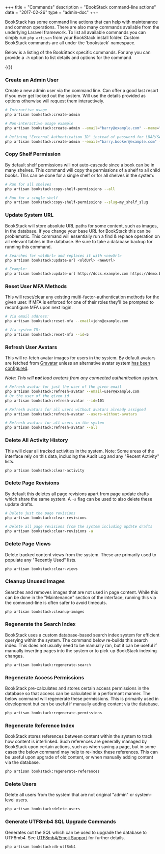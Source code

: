+++
title = "Commands"
description = "BookStack command-line actions"
date = "2017-02-26"
type = "admin-doc"
+++

BookStack has some command line actions that can help with maintenance and common operations. There are also many commands available from the underlying Laravel framework. To list all available commands you can simply run `php artisan` from your BookStack install folder. Custom BookStack commands are all under the 'bookstack' namespace.

Below is a listing of the BookStack specific commands. For any you can provide a `-h` option to list details and options for the command.

{{<toc>}}

### Create an Admin User

Create a new admin user via the command line. Can offer a good last resort if you ever get locked out the system.
Will use the details provided as options otherwise will request them interactively.

```bash
# Interactive usage
php artisan bookstack:create-admin

# Non-interactive usage example
php artisan bookstack:create-admin --email="barry@example.com" --name="Bazza" --password="hunter2"

# Defining "External Authentication ID" instead of password for LDAP/SAML2/OIDC environments
php artisan bookstack:create-admin --email="barry.booker@example.com" --name="Bazza" --external-auth-id="bbooker"
```

### Copy Shelf Permission

By default shelf permissions will not auto-cascade since a book can be in many shelves.
This command will copy the permissions of a shelf to all child books.
This can be done for a single shelf or for all shelves in the system:

```bash
# Run for all shelves
php artisan bookstack:copy-shelf-permissions --all

# Run for a single shelf
php artisan bookstack:copy-shelf-permissions --slug=my_shelf_slug
```

### Update System URL

BookStack will store absolute URL paths for some content, such as images, in the database.
If you change your base URL for BookStack this can be problematic.
This command will essentially run a find & replace operation on all relevant tables in the database.
Be sure to take a database backup for running this command.

```bash
# Searches for <oldUrl> and replaces it with <newUrl>
php artisan bookstack:update-url <oldUrl> <newUrl>

# Example:
php artisan bookstack:update-url http://docs.example.com https://demo.bookstackapp.com
```

### Reset User MFA Methods

This will reset/clear any existing multi-factor-authentication methods for the given user. If MFA 
is enforced for one of their roles they'll be prompted to reconfigure MFA upon next login.

```bash
# Via email address:
php artisan bookstack:reset-mfa --email=john@example.com

# Via system ID:
php artisan bookstack:reset-mfa --id=5
```

### Refresh User Avatars

This will re-fetch avatar images for users in the system.
By default avatars are fetched from [Gravatar](https://gravatar.com/) unless an alternative avatar system [has been configured](/docs/admin/other-config/#custom-user-avatar-fetching).

*Note: This will **not** load avatars from any connected authentication system.*

```bash
# Refresh avatar for just the user of the given email
php artisan bookstack:refresh-avatar --email=user@example.com
# Or the user of the given id
php artisan bookstack:refresh-avatar --id=101

# Refresh avatars for all users without avatars already assigned
php artisan bookstack:refresh-avatar --users-without-avatars

# Refresh avatars for all users in the system
php artisan bookstack:refresh-avatar --all
```

### Delete All Activity History

This will clear all tracked activities in the system. Note: Some areas of the interface rely on this data, including the Audit Log and any "Recent Activity" lists.

```bash
php artisan bookstack:clear-activity
```

### Delete Page Revisions

By default this deletes all page revisions apart from page update drafts which share the same system.
A `-a` flag can be used to also delete these update drafts.

```bash
# Delete just the page revisions
php artisan bookstack:clear-revisions

# Delete all page revisions from the system including update drafts
php artisan bookstack:clear-revisions -a
```

### Delete Page Views

Delete tracked content views from the system. These are primarily used to populate any "Recently Used" lists.

```bash
php artisan bookstack:clear-views
```

### Cleanup Unused Images

Searches and removes images that are not used in page content.
While this can be done in the "Maintenance" section of the interface, running this via the command-line is often safer to avoid timeouts.

```bash
php artisan bookstack:cleanup-images
```

### Regenerate the Search Index

BookStack uses a custom database-based search index system for efficient
querying within the system. The command below re-builds this search index.
This does not usually need to be manually ran, but it can be useful if manually inserting pages into the system or to pick-up BookStack indexing changes.

```bash
php artisan bookstack:regenerate-search
```

### Regenerate Access Permissions

BookStack pre-calculates and stores certain access permissions in the database
so that access can be calculated in a performant manner.
The below command will regenerate these permissions.
This is primarily used in development but can be useful if manually adding content via the database.

```bash
php artisan bookstack:regenerate-permissions
```

### Regenerate Reference Index

BookStack stores references between content within the system to track how
content is interlinked. Such references are generally managed by BookStack
upon certain actions, such as when saving a page, but in some cases the 
below command may help to re-index these references. 
This can be useful upon upgrade of old content, or when manually adding content via the database.

```bash
php artisan bookstack:regenerate-references
```

### Delete Users

Delete all users from the system that are not original "admin" or system-level users.

```bash
php artisan bookstack:delete-users
```

### Generate UTF8mb4 SQL Upgrade Commands

Generates out the SQL which can be used to upgrade the database to UTF8mb4.
See [UTF8mb4/Emoji Support](/docs/admin/ut8mb4-support/) for further details.

```bash
php artisan bookstack:db-utf8mb4
```